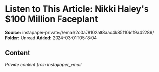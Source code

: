 # Listen to This Article: Nikki Haley's $100 Million Faceplant

**Source:** instapaper-private://email/2c0a78102a98aac4b85f10b1f9a42289/
**Folder:** Unread
**Added:** 2024-03-01T05:18:04




## Content
*Private content from instapaper_email*
